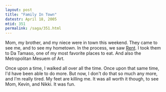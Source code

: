 ```yaml
---
layout: post
title: "Family In Town"
datestr: April 18, 2005
mtid: 351
permalink: /saga/351.html
---
```


Mom, my brother, and my niece were in town this weekend.  They came to see me, and to see my hometown.  In the process, we saw <a href="http://www.siteforrent.com/intro.html" title="Rent">Rent</a>.  I took them to Da Tamaso, one of my most favorite places to eat.  And also the Metropolitan Mesuem of Art.

Once upon a time, I walked all over all the time.  Once upon that same time, I'd have been able to do more.  But now, I don't do that so much any more, and I'm really tired.  My feet are killing me.  It was all worth it though, to see Mom, Kevin, and Nikki.  It was fun.


